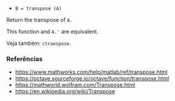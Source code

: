 * `B = transpose (A)`

Return the transpose of `A`.

This function and `A.'` are equivalent.

Veja também: `ctranspose`.

### Referências

* https://www.mathworks.com/help/matlab/ref/transpose.html
* https://octave.sourceforge.io/octave/function/transpose.html
* https://mathworld.wolfram.com/Transpose.html
* https://en.wikipedia.org/wiki/Transpose
